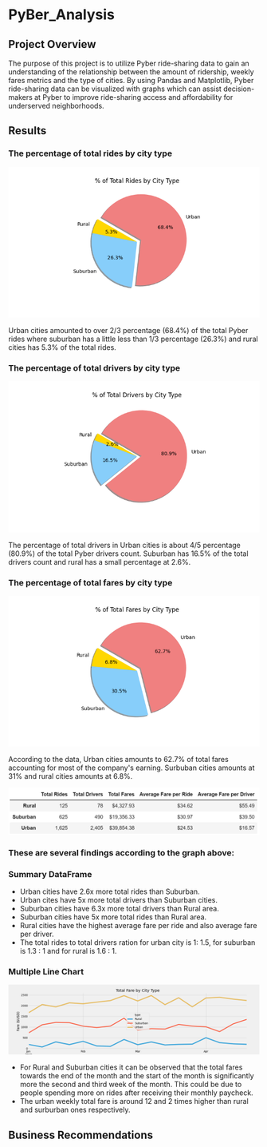 # PyBer_Analysis
## Project Overview
The purpose of this project is to utilize Pyber ride-sharing data to gain an understanding of the relationship between the amount of ridership, weekly fares metrics and the type of cities. By using Pandas and Matplotlib, Pyber ride-sharing data can be visualized with graphs which can assist decision-makers at Pyber to improve ride-sharing access and affordability for underserved neighborhoods. 
## Results
### The percentage of total rides by city type
![Fig6](analysis/Fig6.png)

Urban cities amounted to over 2/3 percentage (68.4%) of the total Pyber rides where suburban has a little less than 1/3 percentage (26.3%) and rural cities has 5.3% of the total rides. 

### The percentage of total drivers by city type
![Fig7](analysis/Fig7.png)

The percentage of total drivers in Urban cities is about 4/5 percentage (80.9%) of the total Pyber drivers count. Suburban has 16.5% of the total drivers count and rural has a small percentage at 2.6%. 

### The percentage of total fares by city type
![Fig5](analysis/Fig5.png)

According to the data, Urban cities amounts to 62.7% of total fares accounting for most of the company's earning. Surbuban cities amounts at 31% and rural cities amounts at 6.8%. 

![Pyber_Summary_df](analysis/Pyber_Summary_df.png)

### These are several findings according to the graph above:
### Summary DataFrame
 - Urban cities have 2.6x more total rides than Suburban.
 - Urban cites have 5x more total drivers than Suburban cities.
 - Suburban cities have 6.3x more total drivers than Rural area. 
 - Suburban cities have 5x more total rides than Rural area.
 - Rural cities have the highest average fare per ride and also average fare per driver. 
 - The total rides to total drivers ration for urban city is  1: 1.5, for suburban is 1.3 : 1 and for rural is 1.6 : 1. 

### Multiple Line Chart
![Pyber_fare_summary](analysis/Pyber_fare_summary.png)
- For Rural and Suburban cities it can be observed that the total fares towards the end of the month and the start of the month is significantly more the second and third week of the month. This could be due to people spending more on rides after receiving their monthly paycheck. 
- The urban weekly total fare is around 12 and 2 times higher than rural and surburban ones respectively.

## Business Recommendations 




